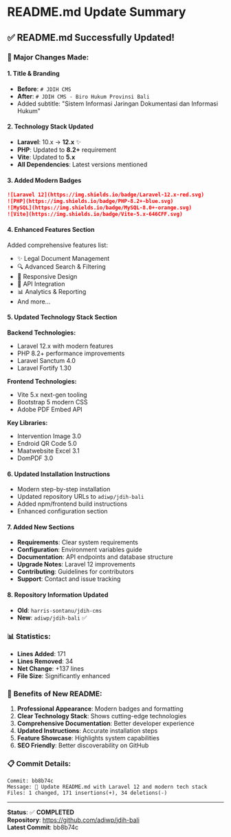 # README.md Update Summary

## ✅ **README.md Successfully Updated!**

### 🔄 **Major Changes Made:**

#### **1. Title & Branding**
- **Before**: `# JDIH CMS`
- **After**: `# JDIH CMS - Biro Hukum Provinsi Bali`
- Added subtitle: "Sistem Informasi Jaringan Dokumentasi dan Informasi Hukum"

#### **2. Technology Stack Updated**
- **Laravel**: 10.x → **12.x** ✨
- **PHP**: Updated to **8.2+** requirement
- **Vite**: Updated to **5.x** 
- **All Dependencies**: Latest versions mentioned

#### **3. Added Modern Badges**
```markdown
![Laravel 12](https://img.shields.io/badge/Laravel-12.x-red.svg)
![PHP](https://img.shields.io/badge/PHP-8.2+-blue.svg)
![MySQL](https://img.shields.io/badge/MySQL-8.0+-orange.svg)
![Vite](https://img.shields.io/badge/Vite-5.x-646CFF.svg)
```

#### **4. Enhanced Features Section**
Added comprehensive features list:
- ✨ Legal Document Management
- 🔍 Advanced Search & Filtering  
- 📱 Responsive Design
- 🔗 API Integration
- 📊 Analytics & Reporting
- And more...

#### **5. Updated Technology Stack Section**
**Backend Technologies:**
- Laravel 12.x with modern features
- PHP 8.2+ performance improvements
- Laravel Sanctum 4.0
- Laravel Fortify 1.30

**Frontend Technologies:**
- Vite 5.x next-gen tooling
- Bootstrap 5 modern CSS
- Adobe PDF Embed API

**Key Libraries:**
- Intervention Image 3.0
- Endroid QR Code 5.0
- Maatwebsite Excel 3.1
- DomPDF 3.0

#### **6. Updated Installation Instructions**
- Modern step-by-step installation
- Updated repository URLs to `adiwp/jdih-bali`
- Added npm/frontend build instructions
- Enhanced configuration section

#### **7. Added New Sections**
- **Requirements**: Clear system requirements
- **Configuration**: Environment variables guide
- **Documentation**: API endpoints and database structure
- **Upgrade Notes**: Laravel 12 improvements
- **Contributing**: Guidelines for contributors
- **Support**: Contact and issue tracking

#### **8. Repository Information Updated**
- **Old**: `harris-sontanu/jdih-cms`
- **New**: `adiwp/jdih-bali` ✅

### 📊 **Statistics:**
- **Lines Added**: 171
- **Lines Removed**: 34
- **Net Change**: +137 lines
- **File Size**: Significantly enhanced

### 🎯 **Benefits of New README:**

1. **Professional Appearance**: Modern badges and formatting
2. **Clear Technology Stack**: Shows cutting-edge technologies
3. **Comprehensive Documentation**: Better developer experience
4. **Updated Instructions**: Accurate installation steps
5. **Feature Showcase**: Highlights system capabilities
6. **SEO Friendly**: Better discoverability on GitHub

### 📋 **Commit Details:**
```
Commit: bb8b74c
Message: 📝 Update README.md with Laravel 12 and modern tech stack
Files: 1 changed, 171 insertions(+), 34 deletions(-)
```

---

**Status**: ✅ **COMPLETED**  
**Repository**: https://github.com/adiwp/jdih-bali  
**Latest Commit**: bb8b74c
